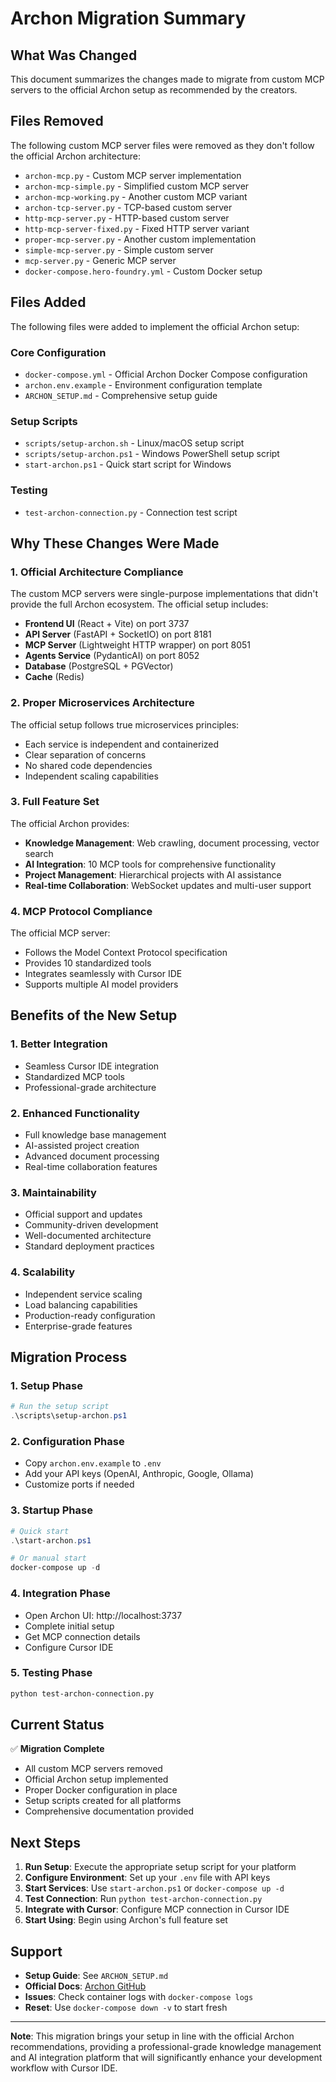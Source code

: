 # Archon Migration Summary

## What Was Changed

This document summarizes the changes made to migrate from custom MCP servers to the official Archon setup as recommended by the creators.

## Files Removed

The following custom MCP server files were removed as they don't follow the official Archon architecture:

- `archon-mcp.py` - Custom MCP server implementation
- `archon-mcp-simple.py` - Simplified custom MCP server
- `archon-mcp-working.py` - Another custom MCP variant
- `archon-tcp-server.py` - TCP-based custom server
- `http-mcp-server.py` - HTTP-based custom server
- `http-mcp-server-fixed.py` - Fixed HTTP server variant
- `proper-mcp-server.py` - Another custom implementation
- `simple-mcp-server.py` - Simple custom server
- `mcp-server.py` - Generic MCP server
- `docker-compose.hero-foundry.yml` - Custom Docker setup

## Files Added

The following files were added to implement the official Archon setup:

### Core Configuration
- `docker-compose.yml` - Official Archon Docker Compose configuration
- `archon.env.example` - Environment configuration template
- `ARCHON_SETUP.md` - Comprehensive setup guide

### Setup Scripts
- `scripts/setup-archon.sh` - Linux/macOS setup script
- `scripts/setup-archon.ps1` - Windows PowerShell setup script
- `start-archon.ps1` - Quick start script for Windows

### Testing
- `test-archon-connection.py` - Connection test script

## Why These Changes Were Made

### 1. **Official Architecture Compliance**
The custom MCP servers were single-purpose implementations that didn't provide the full Archon ecosystem. The official setup includes:
- **Frontend UI** (React + Vite) on port 3737
- **API Server** (FastAPI + SocketIO) on port 8181
- **MCP Server** (Lightweight HTTP wrapper) on port 8051
- **Agents Service** (PydanticAI) on port 8052
- **Database** (PostgreSQL + PGVector)
- **Cache** (Redis)

### 2. **Proper Microservices Architecture**
The official setup follows true microservices principles:
- Each service is independent and containerized
- Clear separation of concerns
- No shared code dependencies
- Independent scaling capabilities

### 3. **Full Feature Set**
The official Archon provides:
- **Knowledge Management**: Web crawling, document processing, vector search
- **AI Integration**: 10 MCP tools for comprehensive functionality
- **Project Management**: Hierarchical projects with AI assistance
- **Real-time Collaboration**: WebSocket updates and multi-user support

### 4. **MCP Protocol Compliance**
The official MCP server:
- Follows the Model Context Protocol specification
- Provides 10 standardized tools
- Integrates seamlessly with Cursor IDE
- Supports multiple AI model providers

## Benefits of the New Setup

### 1. **Better Integration**
- Seamless Cursor IDE integration
- Standardized MCP tools
- Professional-grade architecture

### 2. **Enhanced Functionality**
- Full knowledge base management
- AI-assisted project creation
- Advanced document processing
- Real-time collaboration features

### 3. **Maintainability**
- Official support and updates
- Community-driven development
- Well-documented architecture
- Standard deployment practices

### 4. **Scalability**
- Independent service scaling
- Load balancing capabilities
- Production-ready configuration
- Enterprise-grade features

## Migration Process

### 1. **Setup Phase**
```powershell
# Run the setup script
.\scripts\setup-archon.ps1
```

### 2. **Configuration Phase**
- Copy `archon.env.example` to `.env`
- Add your API keys (OpenAI, Anthropic, Google, Ollama)
- Customize ports if needed

### 3. **Startup Phase**
```powershell
# Quick start
.\start-archon.ps1

# Or manual start
docker-compose up -d
```

### 4. **Integration Phase**
- Open Archon UI: http://localhost:3737
- Complete initial setup
- Get MCP connection details
- Configure Cursor IDE

### 5. **Testing Phase**
```bash
python test-archon-connection.py
```

## Current Status

✅ **Migration Complete**
- All custom MCP servers removed
- Official Archon setup implemented
- Proper Docker configuration in place
- Setup scripts created for all platforms
- Comprehensive documentation provided

## Next Steps

1. **Run Setup**: Execute the appropriate setup script for your platform
2. **Configure Environment**: Set up your `.env` file with API keys
3. **Start Services**: Use `start-archon.ps1` or `docker-compose up -d`
4. **Test Connection**: Run `python test-archon-connection.py`
5. **Integrate with Cursor**: Configure MCP connection in Cursor IDE
6. **Start Using**: Begin using Archon's full feature set

## Support

- **Setup Guide**: See `ARCHON_SETUP.md`
- **Official Docs**: [Archon GitHub](https://github.com/coleam00/Archon)
- **Issues**: Check container logs with `docker-compose logs`
- **Reset**: Use `docker-compose down -v` to start fresh

---

**Note**: This migration brings your setup in line with the official Archon recommendations, providing a professional-grade knowledge management and AI integration platform that will significantly enhance your development workflow with Cursor IDE.
